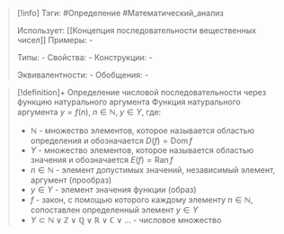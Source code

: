 > [!info]
> Тэги: #Определение #Математический_анализ   
> 
> Использует: [[Концепция последовательности вещественных чисел]]
> Примеры: *-*
> 
> Типы: *-*
> Свойства: *-*
> Конструкции: *-*
> 
> Эквивалентности: *-*
> Обобщения: *-*

> [!definition]+ Определение числовой последовательности через функцию натурального аргумента
> Функция натурального аргумента $y = f(n), \; n \in \mathbb N, \; y \in Y$, где:
> * $\mathbb N$ - множество элементов, которое называется областью определения и обозначается $D(f) = \operatorname{Dom} f$
> * $Y$ - множество элементов, которое называется областью значения и обозначается $E(f) = \operatorname{Ran} f$
> * $n \in \mathbb N$ - элемент допустимых значений, независимый элемент, аргумент (прообраз)
> * $y \in Y$ - элемент значения функции (образ)
> * $f$ - закон, с помощью которого каждому элементу $n \in \mathbb N$, сопоставлен определенный элемент $y \in Y$
> * $Y \subset \mathbb N \vee \mathbb Z \vee \mathbb Q \vee \mathbb R \vee \mathbb C  \vee ...$ - числовое множество